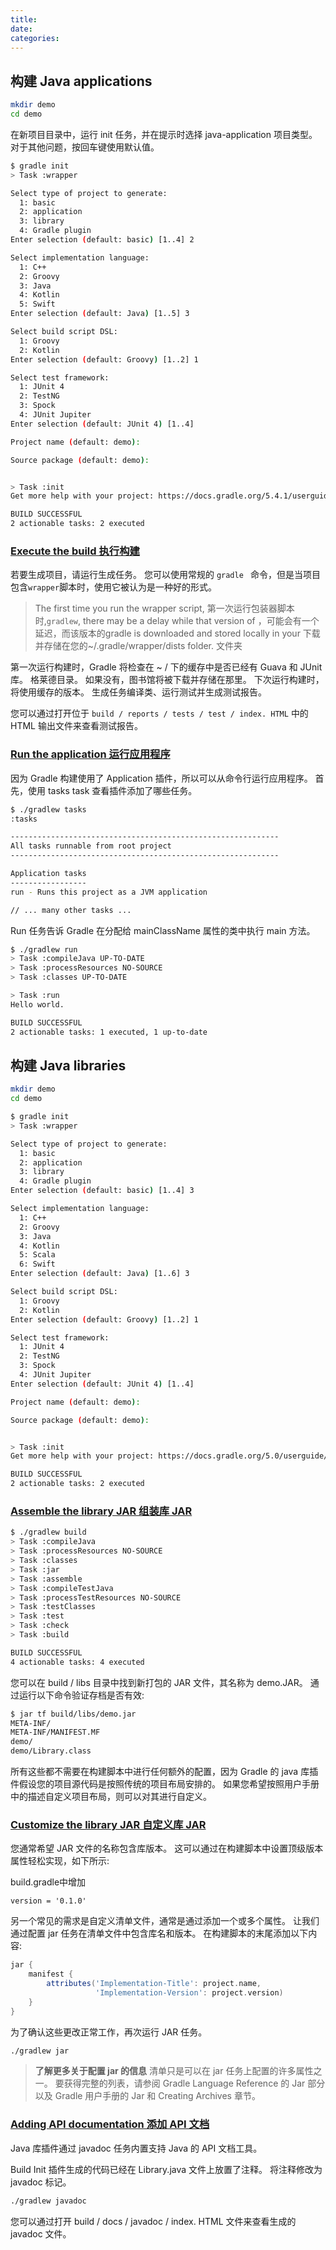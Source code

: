 ```yaml
---
title:
date:
categories:
---
```


## 构建 Java applications

```sh
mkdir demo
cd demo
```

在新项目目录中，运行 init 任务，并在提示时选择 java-application 项目类型。 对于其他问题，按回车键使用默认值。

```sh
$ gradle init
> Task :wrapper

Select type of project to generate:
  1: basic
  2: application
  3: library
  4: Gradle plugin
Enter selection (default: basic) [1..4] 2

Select implementation language:
  1: C++
  2: Groovy
  3: Java
  4: Kotlin
  5: Swift
Enter selection (default: Java) [1..5] 3

Select build script DSL:
  1: Groovy
  2: Kotlin
Enter selection (default: Groovy) [1..2] 1

Select test framework:
  1: JUnit 4
  2: TestNG
  3: Spock
  4: JUnit Jupiter
Enter selection (default: JUnit 4) [1..4]

Project name (default: demo):

Source package (default: demo):


> Task :init
Get more help with your project: https://docs.gradle.org/5.4.1/userguide/tutorial_java_projects.html

BUILD SUCCESSFUL
2 actionable tasks: 2 executed
```

### [Execute the build 执行构建](https://guides.gradle.org/building-java-applications/#execute_the_build)

若要生成项目，请运行生成任务。 您可以使用常规的 `gradle ` 命令，但是当项目包含`wrapper`脚本时，使用它被认为是一种好的形式。

> The first time you run the wrapper script, 第一次运行包装器脚本时,`gradlew`, there may be a delay while that version of ，可能会有一个延迟，而该版本的gradle is downloaded and stored locally in your 下载并存储在您的~/.gradle/wrapper/dists folder. 文件夹

第一次运行构建时，Gradle 将检查在 ~ / 下的缓存中是否已经有 Guava 和 JUnit 库。 格莱德目录。 如果没有，图书馆将被下载并存储在那里。 下次运行构建时，将使用缓存的版本。 生成任务编译类、运行测试并生成测试报告。

您可以通过打开位于 `build / reports / tests / test / index. HTML` 中的 HTML 输出文件来查看测试报告。

### [Run the application 运行应用程序](https://guides.gradle.org/building-java-applications/#run_the_application)

因为 Gradle 构建使用了 Application 插件，所以可以从命令行运行应用程序。 首先，使用 tasks task 查看插件添加了哪些任务。

```sh
$ ./gradlew tasks
:tasks

------------------------------------------------------------
All tasks runnable from root project
------------------------------------------------------------

Application tasks
-----------------
run - Runs this project as a JVM application

// ... many other tasks ...
```

Run 任务告诉 Gradle 在分配给 mainClassName 属性的类中执行 main 方法。

```sh
$ ./gradlew run
> Task :compileJava UP-TO-DATE
> Task :processResources NO-SOURCE
> Task :classes UP-TO-DATE

> Task :run
Hello world.

BUILD SUCCESSFUL
2 actionable tasks: 1 executed, 1 up-to-date
```

## 构建 Java libraries

```sh
mkdir demo
cd demo
```

```sh
$ gradle init
> Task :wrapper

Select type of project to generate:
  1: basic
  2: application
  3: library
  4: Gradle plugin
Enter selection (default: basic) [1..4] 3

Select implementation language:
  1: C++
  2: Groovy
  3: Java
  4: Kotlin
  5: Scala
  6: Swift
Enter selection (default: Java) [1..6] 3

Select build script DSL:
  1: Groovy
  2: Kotlin
Enter selection (default: Groovy) [1..2] 1

Select test framework:
  1: JUnit 4
  2: TestNG
  3: Spock
  4: JUnit Jupiter
Enter selection (default: JUnit 4) [1..4]

Project name (default: demo):

Source package (default: demo):


> Task :init
Get more help with your project: https://docs.gradle.org/5.0/userguide/java_library_plugin.html

BUILD SUCCESSFUL
2 actionable tasks: 2 executed
```

### [Assemble the library JAR 组装库 JAR](https://guides.gradle.org/building-java-libraries/#assemble_the_library_jar)

```sh
$ ./gradlew build
> Task :compileJava
> Task :processResources NO-SOURCE
> Task :classes
> Task :jar
> Task :assemble
> Task :compileTestJava
> Task :processTestResources NO-SOURCE
> Task :testClasses
> Task :test
> Task :check
> Task :build

BUILD SUCCESSFUL
4 actionable tasks: 4 executed
```

您可以在 build / libs 目录中找到新打包的 JAR 文件，其名称为 demo.JAR。 通过运行以下命令验证存档是否有效:

```sh
$ jar tf build/libs/demo.jar
META-INF/
META-INF/MANIFEST.MF
demo/
demo/Library.class
```

所有这些都不需要在构建脚本中进行任何额外的配置，因为 Gradle 的 java 库插件假设您的项目源代码是按照传统的项目布局安排的。 如果您希望按照用户手册中的描述自定义项目布局，则可以对其进行自定义。

### [Customize the library JAR 自定义库 JAR](https://guides.gradle.org/building-java-libraries/#customize_the_library_jar)

您通常希望 JAR 文件的名称包含库版本。 这可以通过在构建脚本中设置顶级版本属性轻松实现，如下所示:

build.gradle中增加

```
version = '0.1.0'
```

另一个常见的需求是自定义清单文件，通常是通过添加一个或多个属性。 让我们通过配置 jar 任务在清单文件中包含库名和版本。 在构建脚本的末尾添加以下内容:

```groovy
jar {
    manifest {
        attributes('Implementation-Title': project.name,
                   'Implementation-Version': project.version)
    }
}
```

为了确认这些更改正常工作，再次运行 JAR 任务。

```sh
./gradlew jar
```

> **了解更多关于配置 jar 的信息**
> 清单只是可以在 jar 任务上配置的许多属性之一。 要获得完整的列表，请参阅 Gradle Language Reference 的 Jar 部分以及 Gradle 用户手册的 Jar 和 Creating Archives 章节。

### [Adding API documentation 添加 API 文档](https://guides.gradle.org/building-java-libraries/#adding_api_documentation)

Java 库插件通过 javadoc 任务内置支持 Java 的 API 文档工具。

Build Init 插件生成的代码已经在 Library.java 文件上放置了注释。 将注释修改为 javadoc 标记。

```sh
./gradlew javadoc
```

您可以通过打开 build / docs / javadoc / index. HTML 文件来查看生成的 javadoc 文件。
